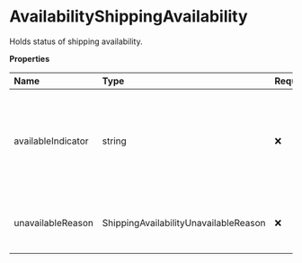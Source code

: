 # AvailabilityShippingAvailability

Holds status of shipping availability.

**Properties**

| Name               | Type                                  | Required | Description                                                                           |
| :----------------- | :------------------------------------ | :------- | :------------------------------------------------------------------------------------ |
| availableIndicator | string                                | ❌       | Presence or absence indicator. Presence means the location is available for shipping. |
| unavailableReason  | ShippingAvailabilityUnavailableReason | ❌       | Container to hold shipping unavailable reason.                                        |

<!-- This file was generated by liblab | https://liblab.com/ -->
